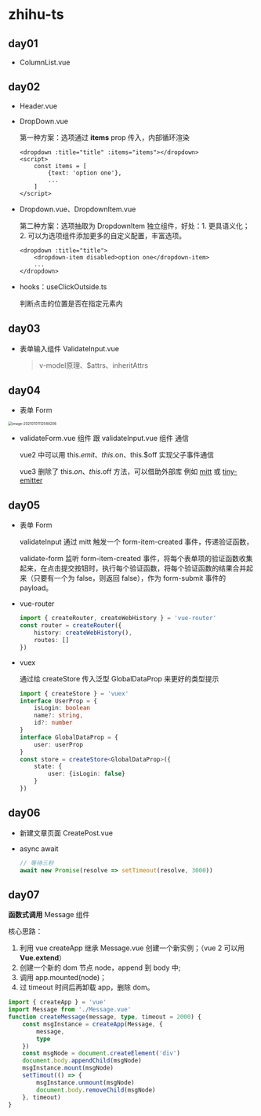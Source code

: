 # zhihu-ts

## day01

- ColumnList.vue

## day02

- Header.vue

- DropDown.vue

  第一种方案：选项通过 **items** prop 传入，内部循环渲染

  ```vue
  <dropdown :title="title" :items="items"></dropdown>
  <script>
      const items = [
          {text: 'option one'},
          ...
      ]
  </script>
  ```

- Dropdown.vue、DropdownItem.vue

  第二种方案：选项抽取为 DropdownItem 独立组件，好处：1. 更具语义化；2. 可以为选项组件添加更多的自定义配置，丰富选项。

  ```vue
  <dropdown :title="title">
      <dropdown-item disabled>option one</dropdown-item>
      ...
  </dropdown>
  ```

- hooks：useClickOutside.ts

  判断点击的位置是否在指定元素内

## day03

- 表单输入组件 ValidateInput.vue

  > v-model原理、$attrs、inheritAttrs

## day04

- 表单 Form

<img src="https://i.loli.net/2021/07/01/hg5pRfBHzwkAPCJ.png" alt="image-20210701112548206" style="zoom: 50%;" />

- validateForm.vue 组件 跟 validateInput.vue 组件 通信

  vue2 中可以用 this.$emit、this.$on、this.$off 实现父子事件通信

  vue3 删除了 this.$on、this.$off 方法，可以借助外部库 例如 [mitt](https://github.com/developit/mitt) 或 [tiny-emitter](https://github.com/scottcorgan/tiny-emitter)

## day05

- 表单 Form

  validateInput 通过 mitt 触发一个 form-item-created 事件，传递验证函数，

  validate-form 监听 form-item-created 事件，将每个表单项的验证函数收集起来，在点击提交按钮时，执行每个验证函数，将每个验证函数的结果合并起来（只要有一个为 false，则返回 false），作为 form-submit 事件的 payload。

- vue-router

  ```ts
  import { createRouter, createWebHistory } = 'vue-router'
  const router = createRouter({
      history: createWebHistory(),
      routes: []
  })
  ```

  

  

- vuex

  通过给 createStore 传入泛型 GlobalDataProp 来更好的类型提示

  ```ts
  import { createStore } = 'vuex'
  interface UserProp = {
      isLogin: boolean
      name?: string,
      id?: number
  }
  interface GlobalDataProp = {
      user: userProp
  }
  const store = createStore<GlobalDataProp>({
      state: {
          user: {isLogin: false}
      }
  })
  ```

## day06

- 新建文章页面 CreatePost.vue

- async await 

  ```js
  // 等待三秒
  await new Promise(resolve => setTimeout(resolve, 3000))
  ```


## day07

**函数式调用** Message 组件

核心思路：

1. 利用 vue createApp 继承 Message.vue 创建一个新实例；（vue 2 可以用 **Vue.extend**）
2. 创建一个新的 dom 节点 node，append 到 body 中;
3. 调用 app.mounted(node)；
4. 过 timeout 时间后再卸载 app，删除 dom。

```ts
import { createApp } = 'vue'
import Message from './Message.vue'
function createMessage(message, type, timeout = 2000) {
    const msgInstance = createApp(Message, {
        message,
        type
    })
    const msgNode = document.createElement('div')
    document.body.appendChild(msgNode)
    msgInstance.mount(msgNode)
    setTimout(() => {
        msgInstance.unmount(msgNode)
        document.body.removeChild(msgNode)
    }, timeout)
}
```


